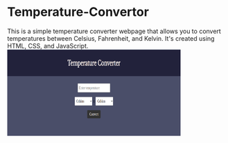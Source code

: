 # Temperature-Convertor
This is a simple temperature converter webpage that allows you to convert temperatures between Celsius, Fahrenheit, and Kelvin. It's created using HTML, CSS, and JavaScript.
<br>
<img src = "images/temp.png" alt="Website" width="400px" height="200px">
